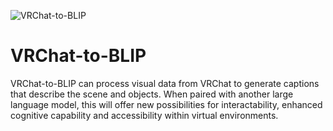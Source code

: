 ![VRChat-to-BLIP](https://github.com/Vinventive/VRChat-to-BLIP/assets/91992989/2decd6cc-48c4-453e-9225-3b2a73ab7f70)
# VRChat-to-BLIP
VRChat-to-BLIP can process visual data from VRChat to generate captions that describe the scene and objects. When paired with another large language model, this will offer new possibilities for interactability, enhanced cognitive capability and accessibility within virtual environments.
